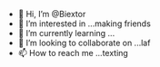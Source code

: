 - 👋 Hi, I’m @Biextor
- 👀 I’m interested in ...making friends 
- 🌱 I’m currently learning ...
- 💞️ I’m looking to collaborate on ...laf
- 📫 How to reach me ...texting 

<!---
Biextor/Biextor is a ✨ special ✨ repository because its `README.md` (this file) appears on your GitHub profile.
You can click the Preview link to take a look at your changes.
--->
